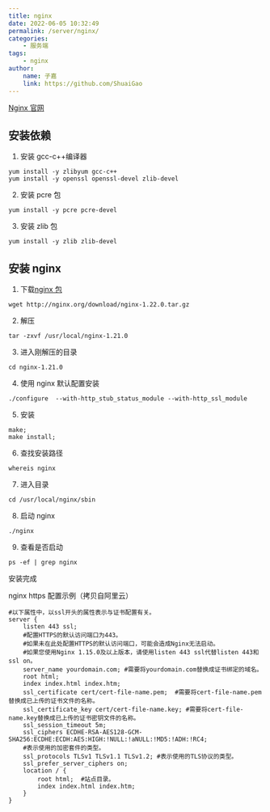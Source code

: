 ```yaml
---
title: nginx
date: 2022-06-05 10:32:49
permalink: /server/nginx/
categories:
    - 服务端
tags:
    - nginx
author:
    name: 子嘉
    link: https://github.com/ShuaiGao
---
```


[Nginx 官网](http://nginx.org/)

## 安装依赖

1. 安装 gcc-c++编译器

```shell
yum install -y zlibyum gcc-c++
yum install -y openssl openssl-devel zlib-devel
```

2. 安装 pcre 包

```shell
yum install -y pcre pcre-devel
```

3. 安装 zlib 包

```shell
yum install -y zlib zlib-devel
```

## 安装 nginx

1. 下载[nginx 包](http://nginx.org/en/download.html)

```shell
wget http://nginx.org/download/nginx-1.22.0.tar.gz
```

2. 解压

```shell
tar -zxvf /usr/local/nginx-1.21.0
```

3. 进入刚解压的目录

```shell
cd nginx-1.21.0
```

4. 使用 nginx 默认配置安装

```shell
./configure  --with-http_stub_status_module --with-http_ssl_module
```

5. 安装

```shell
make;
make install;
```

6. 查找安装路径

```shell
whereis nginx
```

7. 进入目录

```shell
cd /usr/local/nginx/sbin
```

8. 启动 nginx

```shell
./nginx
```

9. 查看是否启动

```shell
ps -ef | grep nginx
```

安装完成

nginx https 配置示例（拷贝自阿里云）

```
#以下属性中，以ssl开头的属性表示与证书配置有关。
server {
    listen 443 ssl;
    #配置HTTPS的默认访问端口为443。
    #如果未在此处配置HTTPS的默认访问端口，可能会造成Nginx无法启动。
    #如果您使用Nginx 1.15.0及以上版本，请使用listen 443 ssl代替listen 443和ssl on。
    server_name yourdomain.com; #需要将yourdomain.com替换成证书绑定的域名。
    root html;
    index index.html index.htm;
    ssl_certificate cert/cert-file-name.pem;  #需要将cert-file-name.pem替换成已上传的证书文件的名称。
    ssl_certificate_key cert/cert-file-name.key; #需要将cert-file-name.key替换成已上传的证书密钥文件的名称。
    ssl_session_timeout 5m;
    ssl_ciphers ECDHE-RSA-AES128-GCM-SHA256:ECDHE:ECDH:AES:HIGH:!NULL:!aNULL:!MD5:!ADH:!RC4;
    #表示使用的加密套件的类型。
    ssl_protocols TLSv1 TLSv1.1 TLSv1.2; #表示使用的TLS协议的类型。
    ssl_prefer_server_ciphers on;
    location / {
        root html;  #站点目录。
        index index.html index.htm;
    }
}
```
